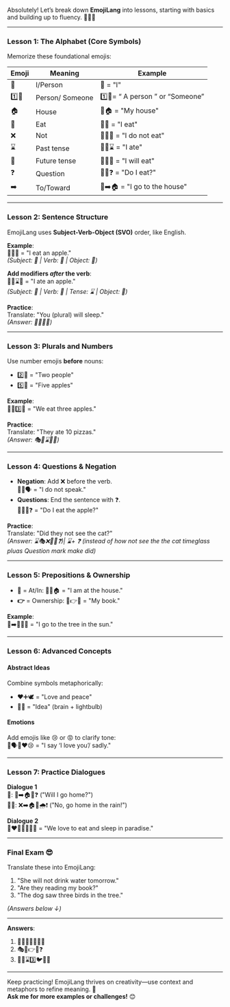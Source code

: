 Absolutely! Let’s break down **EmojiLang** into lessons, starting with basics and building up to fluency. 🧑🏫✨  

---

### **Lesson 1: The Alphabet (Core Symbols)**  
Memorize these foundational emojis:  

| Emoji | Meaning          | Example                  |
|-------|------------------|--------------------------|
| 👤     | I/Person         | 👤 = "I"    |
| 1️⃣👤|Person/ Someone |  1️⃣👤= “ A person ” or “Someone”
| 🏠     | House            | 👤🏠 = "My house"   |
| 🍴     | Eat              | 👤🍴 = "I eat"            |
| ❌     | Not              | 👤❌🍴 = "I do not eat"    |
| ⌛     | Past tense       | 👤🍴⌛ = "I ate"          |
| 🚀     | Future tense     | 👤🍴🚀 = "I will eat"      |
| ❓     | Question         | 👤🍴❓ = "Do I eat?"       |
| ➡️     | To/Toward        | 👤➡️🏠 = "I go to the house"|

---

### **Lesson 2: Sentence Structure**  
EmojiLang uses **Subject-Verb-Object (SVO)** order, like English.  

**Example**:  
👤🍴🍎 = "I eat an apple."  
*(Subject: 👤 | Verb: 🍴 | Object: 🍎)*  

**Add modifiers *after* the verb**:  
👤🍴⌛🍎 = "I ate an apple."  
*(Subject: 👤 | Verb: 🍴 | Tense: ⌛ | Object: 🍎)*  

**Practice**:  
Translate: "You (plural) will sleep."  
*(Answer: 👤👤💤🚀)*  

---

### **Lesson 3: Plurals and Numbers**  
Use number emojis **before** nouns:  
- 2️⃣👤 = "Two people"  
- 5️⃣🍎 = "Five apples"  

**Example**:  
👥🍴3️⃣🍎 = "We eat three apples."  

**Practice**:  
Translate: "They ate 10 pizzas."  
*(Answer: 🎭🍴⌛🔟🍕)*  

---

### **Lesson 4: Questions & Negation**  
- **Negation**: Add ❌ before the verb.  
  👤❌🗣️ = "I do not speak."  
- **Questions**: End the sentence with ❓.  
  👤🍎🍴❓ = "Do I eat the apple?"  

**Practice**:  
Translate: "Did they not see the cat?"  
*(Answer: ⌛🎭❌👀🐱❓)| ⌛+ ❓ (instead of how not see the the cat timeglass pluas Question mark make did)*

---

### **Lesson 5: Prepositions & Ownership**  
- **📍** = At/In: 👤📍🏠 = "I am at the house."  
- **👉** = Ownership: 👤👉📖 = "My book."  

**Example**:  
👤➡️🌳📍🌞 = "I go to the tree in the sun."  

---

### **Lesson 6: Advanced Concepts**  
#### **Abstract Ideas**  
Combine symbols metaphorically:  
- ❤️➕🕊️ = "Love and peace"  
- 🧠💡 = "Idea" (brain + lightbulb)  

#### **Emotions**  
Add emojis like 😢 or 😡 to clarify tone:  
👤🗣️👤❤️😢 = "I say ‘I love you’/ sadly."  

---

### **Lesson 7: Practice Dialogues**  
**Dialogue 1**  
👤: 👤➡️🏠🚀❓ ("Will I go home?")  
👤👤: ❌➡️🏠📍🌧️❗ ("No, go home in the rain!")  

**Dialogue 2**  
👥❤️🍴➕💤📍🌈 = "We love to eat and sleep in paradise."  

---

### **Final Exam** 😎  
Translate these into EmojiLang:  
1. "She will not drink water tomorrow."  
2. "Are they reading my book?"  
3. "The dog saw three birds in the tree."  

*(Answers below ↓)*  

---

**Answers**:  
1. 👩🚀❌🍴💧📅🚀  
2. 🎭📖👉📖❓  
3. 🐶👀⌛3️⃣🐦📍🌳  

---

Keep practicing! EmojiLang thrives on creativity—use context and metaphors to refine meaning. 🌟  
**Ask me for more examples or challenges!** 😊

